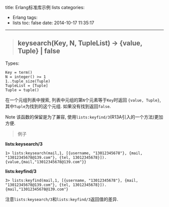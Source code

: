 title: Erlang标准库示例 lists
categories:
  - Erlang
tags:
  - lists
toc: false
date: 2014-10-17 11:35:17
---

>## keysearch(Key, N, TupleList) -> {value, Tuple} | false

Types:

    Key = term()
    N = integer() >= 1
    1..tuple_size(Tuple)
    TupleList = [Tuple]
    Tuple = tuple()

在一个元组列表中搜索, 列表中元组的第`N`个元素等于`Key`时返回 `{value, Tuple}`,其中`Tuple`为找到的这个元组. 如果没有找到返回`false`.

Note
    该函数的保留是为了兼容, 使用`lists:keyfind/3`(R13A引入的一个方法)更加方便.


> 例子

**lists:keysearch/3**

```
1> lists:keysearch(mail,1, [{username, "13012345678"}, {mail, "13012345678@139.com"}, {tel, 13012345678}]).
{value,{mail,"13012345678@139.com"}}
```
**lists:keyfind/3**

```
3> lists:keyfind(mail,1, [{username, "13012345678"}, {mail, "13012345678@139.com"}, {tel, 13012345678}]).
{mail,"13012345678@139.com"}
```

注意`lists:keysearch/3`和`lists:keyfind/3`返回值的差异.